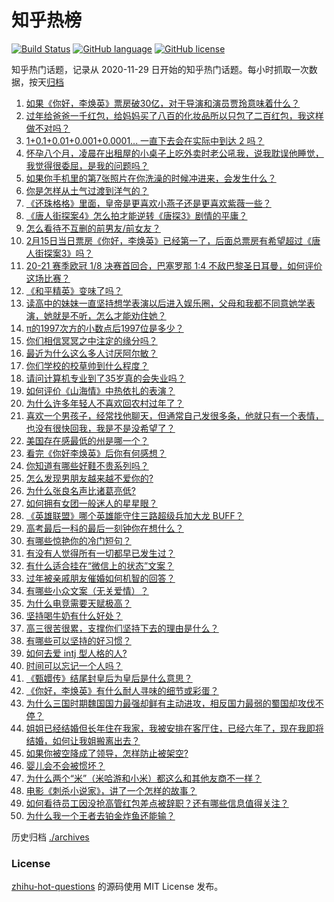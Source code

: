 # 知乎热榜
[![Build Status](https://github.com/ToWeLong/zhihu-hot-questions/workflows/CI/badge.svg)](https://github.com/ToWeLong/zhihu-hot-questions/actions)
[![GitHub language](https://img.shields.io/badge/language-golang-orange.svg)](https://golang.org/)
[![GitHub license](https://img.shields.io/github/license/ToWeLong/zhihu-hot-questions)](https://github.com/ToWeLong/zhihu-hot-questions/blob/main/LICENSE)

知乎热门话题，记录从 2020-11-29 日开始的知乎热门话题。每小时抓取一次数据，按天[归档](./archives)

<!-- BEGIN -->

1. [如果《你好，李焕英》票房破30亿，对于导演和演员贾玲意味着什么？](https://www.zhihu.com/question/444531706)
1. [过年给爸爸一千红包，给妈妈买了八百的化妆品所以只包了二百红包，我这样做不对吗？](https://www.zhihu.com/question/444298288)
1. [1+0.1+0.01+0.001+0.0001... 一直下去会在实际中到达 2 吗？](https://www.zhihu.com/question/444218811)
1. [怀孕八个月，凌晨在出租屋的小桌子上吃外卖时老公吼我，说我耽误他睡觉，我觉得很委屈，是我的问题吗？](https://www.zhihu.com/question/423932098)
1. [如果你手机里的第7张照片在你洗澡的时候冲进来，会发生什么？](https://www.zhihu.com/question/405633395)
1. [你是怎样从土气过渡到洋气的？](https://www.zhihu.com/question/267705489)
1. [《还珠格格》里面，皇帝是更喜欢小燕子还是更喜欢紫薇一些？](https://www.zhihu.com/question/39864864)
1. [《唐人街探案4》怎么拍才能逆转《唐探3》剧情的平庸？](https://www.zhihu.com/question/444403589)
1. [怎么看待不互删的前男友/前女友？](https://www.zhihu.com/question/429477321)
1. [2月15日当日票房《你好，李焕英》已经第一了，后面总票房有希望超过《唐人街探案3》吗？](https://www.zhihu.com/question/444522426)
1. [20-21 赛季欧冠 1/8 决赛首回合，巴塞罗那 1:4 不敌巴黎圣日耳曼，如何评价这场比赛？](https://www.zhihu.com/question/444811322)
1. [《和平精英》变味了吗？](https://www.zhihu.com/question/377129398)
1. [读高中的妹妹一直坚持想学表演以后进入娱乐圈，父母和我都不同意她学表演，她就是不听，怎么才能劝住她？](https://www.zhihu.com/question/444700451)
1. [π的1997次方的小数点后1997位是多少？](https://www.zhihu.com/question/444207973)
1. [你们相信冥冥之中注定的缘分吗？](https://www.zhihu.com/question/322148297)
1. [最近为什么这么多人讨厌阿尔敏？](https://www.zhihu.com/question/444520431)
1. [你们学校的校草帅到什么程度？](https://www.zhihu.com/question/290011743)
1. [请问计算机专业到了35岁真的会失业吗？](https://www.zhihu.com/question/444397279)
1. [如何评价《山海情》中热依扎的表演？](https://www.zhihu.com/question/439511164)
1. [为什么许多年轻人不喜欢回农村过年了？](https://www.zhihu.com/question/443921785)
1. [喜欢一个男孩子，经常找他聊天，但通常自己发很多条，他就只有一个表情，也没有很快回我，我是不是没希望了？](https://www.zhihu.com/question/423885375)
1. [美国存在感最低的州是哪一个？](https://www.zhihu.com/question/433421382)
1. [看完《你好李焕英》后你有何感想？](https://www.zhihu.com/question/441478426)
1. [你知道有哪些好鞋不贵系列吗？](https://www.zhihu.com/question/293379554)
1. [怎么发现男朋友越来越不爱你的?](https://www.zhihu.com/question/417775321)
1. [为什么张良名声比诸葛亮低?](https://www.zhihu.com/question/265139463)
1. [如何拥有女团一般迷人的星星眼？](https://www.zhihu.com/question/431143857)
1. [《英雄联盟》哪个英雄能守住三路超级兵加大龙 BUFF？](https://www.zhihu.com/question/388623994)
1. [高考最后一科的最后一刻钟你在想什么？](https://www.zhihu.com/question/62859821)
1. [有哪些惊艳你的冷门短句？](https://www.zhihu.com/question/371506951)
1. [有没有人觉得所有一切都早已发生过？](https://www.zhihu.com/question/444232215)
1. [有什么适合挂在“微信上的状态”文案？](https://www.zhihu.com/question/442605862)
1. [过年被亲戚朋友催婚如何机智的回答？](https://www.zhihu.com/question/28064459)
1. [有哪些小众文案（无关爱情）？](https://www.zhihu.com/question/442363578)
1. [为什么电竞需要天赋极高？](https://www.zhihu.com/question/438485421)
1. [坚持喝牛奶有什么好处？](https://www.zhihu.com/question/28325412)
1. [高三很苦很累，支撑你们坚持下去的理由是什么？](https://www.zhihu.com/question/443362870)
1. [有哪些可以坚持的好习惯？](https://www.zhihu.com/question/435173747)
1. [如何去爱 intj 型人格的人?](https://www.zhihu.com/question/438219469)
1. [时间可以忘记一个人吗？](https://www.zhihu.com/question/439284542)
1. [《甄嬛传》结尾封皇后为皇后是什么意思？](https://www.zhihu.com/question/440187489)
1. [《你好，李焕英》有什么耐人寻味的细节或彩蛋？](https://www.zhihu.com/question/444182535)
1. [为什么三国时期魏国国力最强却鲜有主动进攻，相反国力最弱的蜀国却攻伐不停？](https://www.zhihu.com/question/37034220)
1. [姐姐已经结婚但长年住在我家，我被安排在客厅住，已经六年了，现在我即将结婚，如何让我姐搬离出去？](https://www.zhihu.com/question/444278546)
1. [如果你被空降成了领导，怎样防止被架空?](https://www.zhihu.com/question/58585512)
1. [婴儿会不会被惯坏？](https://www.zhihu.com/question/312543995)
1. [为什么两个“米”（米哈游和小米）都这么和其他友商不一样？](https://www.zhihu.com/question/444047397)
1. [电影《刺杀小说家》，讲了一个怎样的故事？](https://www.zhihu.com/question/444041345)
1. [如何看待员工因没抢高管红包差点被辞职？还有哪些信息值得关注？](https://www.zhihu.com/question/444416590)
1. [为什么我一个王者去铂金炸鱼还能输？](https://www.zhihu.com/question/443558001)

<!-- END -->

历史归档 [./archives](./archives)


### License
[zhihu-hot-questions](https://github.com/towelong/zhihu-hot-questions) 的源码使用 MIT License 发布。